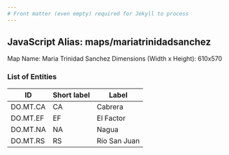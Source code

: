 ```yaml
---
# Front matter (even empty) required for Jekyll to process
---
```


## JavaScript Alias: maps/mariatrinidadsanchez

Map Name: Maria Trinidad Sanchez
Dimensions (Width x Height): 610x570





### List of Entities

ID | Short label | Label
---|---|---|
DO.MT.CA|CA|Cabrera
DO.MT.EF|EF|El Factor
DO.MT.NA|NA|Nagua
DO.MT.RS|RS|Río San Juan